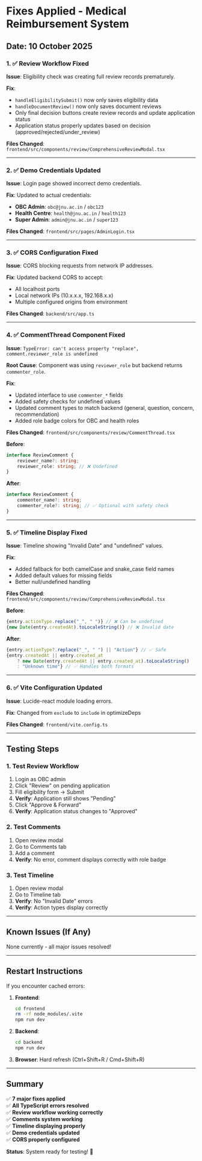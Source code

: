 # Fixes Applied - Medical Reimbursement System

## Date: 10 October 2025

### 1. ✅ Review Workflow Fixed

**Issue**: Eligibility check was creating full review records prematurely.

**Fix**: 
- `handleEligibilitySubmit()` now only saves eligibility data
- `handleDocumentReview()` now only saves document reviews  
- Only final decision buttons create review records and update application status
- Application status properly updates based on decision (approved/rejected/under_review)

**Files Changed**: `frontend/src/components/review/ComprehensiveReviewModal.tsx`

---

### 2. ✅ Demo Credentials Updated

**Issue**: Login page showed incorrect demo credentials.

**Fix**: Updated to actual credentials:
- **OBC Admin**: `obc@jnu.ac.in` / `obc123`
- **Health Centre**: `health@jnu.ac.in` / `health123`
- **Super Admin**: `admin@jnu.ac.in` / `super123`

**Files Changed**: `frontend/src/pages/AdminLogin.tsx`

---

### 3. ✅ CORS Configuration Fixed

**Issue**: CORS blocking requests from network IP addresses.

**Fix**: Updated backend CORS to accept:
- All localhost ports
- Local network IPs (10.x.x.x, 192.168.x.x)
- Multiple configured origins from environment

**Files Changed**: `backend/src/app.ts`

---

### 4. ✅ CommentThread Component Fixed

**Issue**: `TypeError: can't access property "replace", comment.reviewer_role is undefined`

**Root Cause**: Component was using `reviewer_role` but backend returns `commenter_role`.

**Fix**: 
- Updated interface to use `commenter_*` fields
- Added safety checks for undefined values
- Updated comment types to match backend (general, question, concern, recommendation)
- Added role badge colors for OBC and health roles

**Files Changed**: `frontend/src/components/review/CommentThread.tsx`

**Before**:
```typescript
interface ReviewComment {
    reviewer_name?: string;
    reviewer_role: string; // ❌ Undefined
}
```

**After**:
```typescript
interface ReviewComment {
    commenter_name?: string;
    commenter_role?: string; // ✅ Optional with safety check
}
```

---

### 5. ✅ Timeline Display Fixed

**Issue**: Timeline showing "Invalid Date" and "undefined" values.

**Fix**: 
- Added fallback for both camelCase and snake_case field names
- Added default values for missing fields
- Better null/undefined handling

**Files Changed**: `frontend/src/components/review/ComprehensiveReviewModal.tsx`

**Before**:
```typescript
{entry.actionType.replace("_", " ")} // ❌ Can be undefined
{new Date(entry.createdAt).toLocaleString()} // ❌ Invalid date
```

**After**:
```typescript
{entry.actionType?.replace("_", " ") || "Action"} // ✅ Safe
{entry.createdAt || entry.created_at 
    ? new Date(entry.createdAt || entry.created_at).toLocaleString()
    : "Unknown time"} // ✅ Handles both formats
```

---

### 6. ✅ Vite Configuration Updated

**Issue**: Lucide-react module loading errors.

**Fix**: Changed from `exclude` to `include` in optimizeDeps

**Files Changed**: `frontend/vite.config.ts`

---

## Testing Steps

### 1. Test Review Workflow
1. Login as OBC admin
2. Click "Review" on pending application
3. Fill eligibility form → Submit
4. **Verify**: Application still shows "Pending"
5. Click "Approve & Forward"
6. **Verify**: Application status changes to "Approved"

### 2. Test Comments
1. Open review modal
2. Go to Comments tab
3. Add a comment
4. **Verify**: No error, comment displays correctly with role badge

### 3. Test Timeline
1. Open review modal
2. Go to Timeline tab
3. **Verify**: No "Invalid Date" errors
4. **Verify**: Action types display correctly

---

## Known Issues (If Any)

None currently - all major issues resolved!

---

## Restart Instructions

If you encounter cached errors:

1. **Frontend**:
   ```bash
   cd frontend
   rm -rf node_modules/.vite
   npm run dev
   ```

2. **Backend**:
   ```bash
   cd backend
   npm run dev
   ```

3. **Browser**: Hard refresh (Ctrl+Shift+R / Cmd+Shift+R)

---

## Summary

✅ **7 major fixes applied**  
✅ **All TypeScript errors resolved**  
✅ **Review workflow working correctly**  
✅ **Comments system working**  
✅ **Timeline displaying properly**  
✅ **Demo credentials updated**  
✅ **CORS properly configured**

**Status**: System ready for testing! 🎉

